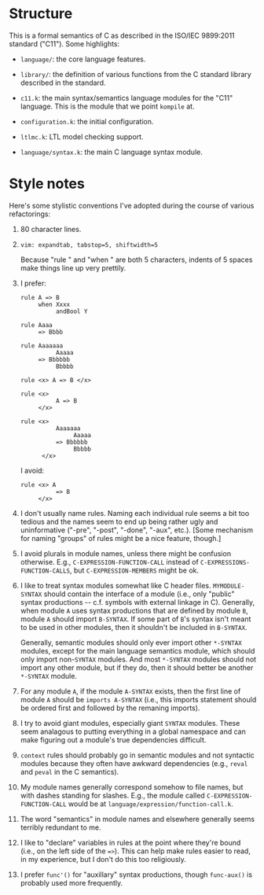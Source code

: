 # Structure

This is a formal semantics of C as described in the ISO/IEC 9899:2011 standard
("C11"). Some highlights:

- `language/`: the core language features.

- `library/`: the definition of various functions from the C standard library
  described in the standard.

- `c11.k`: the main syntax/semantics language modules for the "C11" language.
  This is the module that we point `kompile` at.

- `configuration.k`: the initial configuration.

- `ltlmc.k`: LTL model checking support.

- `language/syntax.k`: the main C language syntax module. 

# Style notes

Here's some stylistic conventions I've adopted during the course of various
refactorings:

1. 80 character lines.

3. `vim: expandtab, tabstop=5, shiftwidth=5`

   Because "rule " and "when " are both 5 characters, indents of 5 spaces make
   things line up very prettily.

2. I prefer:
   ```
   rule A => B
        when Xxxx 
             andBool Y
   
   rule Aaaa
        => Bbbb
   
   rule Aaaaaaa
             Aaaaa
        => Bbbbbb
             Bbbbb
   
   rule <x> A => B </x>
   
   rule <x> 
             A => B
        </x>
   
   rule <x> 
             Aaaaaaa
                  Aaaaa
             => Bbbbbb
                  Bbbbb
         </x>
   ```
   
   I avoid:
   ```
   rule <x> A
             => B
        </x>
   ```

3. I don't usually name rules. Naming each individual rule seems a bit too
   tedious and the names seem to end up being rather ugly and uninformative
   ("-pre", "-post", "-done", "-aux", etc.). [Some mechanism for naming
   "groups" of rules might be a nice feature, though.]

4. I avoid plurals in module names, unless there might be confusion otherwise.
   E.g., `C-EXPRESSION-FUNCTION-CALL` instead of
   `C-EXPRESSIONS-FUNCTION-CALLS`, but `C-EXPRESSION-MEMBERS` might be ok.

5. I like to treat syntax modules somewhat like C header files.
   `MYMODULE-SYNTAX` should contain the interface of a module (i.e., only
   "public" syntax productions -- c.f. symbols with external linkage in C).
   Generally, when module `A` uses syntax productions that are defined by
   module `B`, module `A` should import `B-SYNTAX`. If some part of `B`'s
   syntax isn't meant to be used in other modules, then it shouldn't be
   included in `B-SYNTAX`.

   Generally, semantic modules should only ever import other `*-SYNTAX`
   modules, except for the main language semantics module, which should only
   import non-`SYNTAX` modules. And most `*-SYNTAX` modules should not import
   any other module, but if they do, then it should better be another
   `*-SYNTAX` module.

6. For any module `A`, if the module `A-SYNTAX` exists, then the first line of
   module `A` should be `imports A-SYNTAX` (i.e., this imports statement should
   be ordered first and followed by the remaning imports).

7. I try to avoid giant modules, especially giant `SYNTAX` modules. These seem
   analagous to putting everything in a global namespace and can make figuring
   out a module's true dependencies difficult.

8. `context` rules should probably go in semantic modules and not syntactic
   modules because they often have awkward dependencies (e.g., `reval` and
   `peval` in the C semantics).

9. My module names generally correspond somehow to file names, but with dashes
   standing for slashes. E.g., the module called `C-EXPRESSION-FUNCTION-CALL`
   would be at `language/expression/function-call.k`. 

10. The word "semantics" in module names and elsewhere generally seems terribly
    redundant to me.

11. I like to "declare" variables in rules at the point where they're bound
    (i.e., on the left side of the `=>`). This can help make rules easier
    to read, in my experience, but I don't do this too religiously.

12. I prefer `func'()` for "auxillary" syntax productions, though `func-aux()`
    is probably used more frequently.
